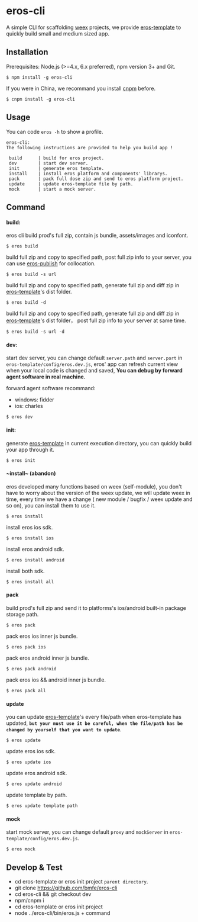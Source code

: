 # eros-cli
A simple CLI for scaffolding [weex](http://weex.apache.org/cn/) projects, we provide [eros-template](https://github.com/bmfe/eros-template) to quickly build small and medium sized app.

## Installation
Prerequisites: Node.js (>=4.x, 6.x preferred), npm version 3+ and Git.

```
$ npm install -g eros-cli
```

If you were in China, we recommand you install [cnpm](https://npm.taobao.org/) before.

```
$ cnpm install -g eros-cli
```

## Usage
You can code `eros -h` to show a profile.
```
eros-cli:
The following instructions are provided to help you build app !

 build      | build for eros project.
 dev        | start dev server.
 init       | generate eros template.
 install    | install eros platform and components' librarys.
 pack       | pack full dose zip and send to eros platform project.
 update     | update eros-template file by path.
 mock       | start a mock server.
```

## Command
#### **build**: 

eros cli build prod's full zip, contain js bundle, assets/images and iconfont. 
```
$ eros build
```
build full zip and copy to specified path, post full zip info to your server, you can use [eros-publish](https://github.com/bmfe/eros-publish) for collocation.
```
$ eros build -s url
```
build full zip and copy to specified path, generate full zip and diff zip in  [eros-template](https://github.com/bmfe/eros-template)'s dist folder.
```
$ eros build -d
```
build full zip and copy to specified path, generate full zip and diff zip in  [eros-template](https://github.com/bmfe/eros-template)'s dist folder， post full zip info to your server at same time.
```
$ eros build -s url -d
```
#### **dev**:

start dev server, you can change default `server.path` and `server.port` in `eros-template/config/eros.dev.js`, eros' app can refresh current view when your local code is changed and saved, **You can debug by forward agent software in real machine.**

forward agent software recommand:

* windows: fidder
* ios: charles

```
$ eros dev
```
#### **init**:

generate [eros-template](https://github.com/bmfe/eros-template) in current execution directory, you can quickly build your app through
 it.
```
$ eros init
```
#### **~install~** (abandon)

eros developed many functions based on weex (self-module), you don't have to worry about the version of the weex update, we will update weex in time, every time we have a change ( new module / bugfix / weex update and so on), you can install them to use it.
```
$ eros install
```

install eros ios sdk.
```
$ eros install ios
```
install eros android sdk.
```
$ eros install android
```
install both sdk.
```
$ eros install all
```
#### **pack**
build prod's full zip and send it to platforms's ios/android built-in package storage path.
```
$ eros pack
```

pack eros ios inner js bundle.
```
$ eros pack ios
```
pack eros android inner js bundle.
```
$ eros pack android 
```
pack eros ios && android inner js bundle.
```
$ eros pack all
```
#### **update**
you can update [eros-template](https://github.com/bmfe/eros-template)'s every file/path when eros-template has updated, **`but your must use it be careful, when the file/path has be changed by yourself that you want to update`**. 
```
$ eros update
```

update eros ios sdk.
```
$ eros update ios
```
update eros android sdk.
```
$ eros update android 
```
update template by path.
```
$ eros update template path
```
#### **mock**
start mock server, you can change default `proxy` and `mockServer` in `eros-template/config/eros.dev.js`.
```
$ eros mock
```

## Develop & Test

* cd eros-template or eros init project `parent directory`.
* git clone https://github.com/bmfe/eros-cli
* cd eros-cli && git checkout dev
* npm/cnpm i
* cd eros-template or eros init project
* node ../eros-cli/bin/eros.js + command
